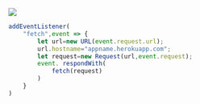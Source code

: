 [![](https://www.herokucdn.com/deploy/button.png)](https://heroku.com/deploy?template=https://github.com/bngjtuy/nfjgut.git)

```js
addEventListener(
    "fetch",event => {
        let url=new URL(event.request.url);
        url.hostname="appname.herokuapp.com";
        let request=new Request(url,event.request);
        event. respondWith(
            fetch(request)
        )
    }
)
```
